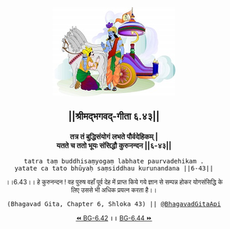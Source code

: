 <center><img src="../../asset/BG.png" alt="#API #bhagavadgitaapi #slok #nodejs #js #api #gitaapi #krishna #hinduism #vedic #ISKCON #shreemadbhagavadgita #technology"/>
<h2>||श्रीमद्‍भगवद्‍-गीता ६.४३||</h2>
<h3>तत्र तं बुद्धिसंयोगं लभते पौर्वदेहिकम् |<br/>यतते च ततो भूयः संसिद्धौ कुरुनन्दन ||६-४३||</h3>
<pre>tatra taṃ buddhisaṃyogaṃ labhate paurvadehikam .<br/>yatate ca tato bhūyaḥ saṃsiddhau kurunandana ||6-43||</pre>
<p>।।6.43।। हे कुरुनन्दन ! वह पुरुष वहाँ पूर्व देह में प्राप्त किये गये ज्ञान से सम्पन्न होकर योगसंसिद्धि के लिए उससे भी अधिक प्रयत्न करता है।।</p>
<pre>(Bhagavad Gita, Chapter 6, Shloka 43) || <a href="https://twitter.com/bhagavadgitaapi">@BhagavadGitaApi</a></pre><a href="../../6/42">⏪  BG-6.42</a><b>        ।।        </b><a href="../../6/44">BG-6.44  ⏩</a></center></center>